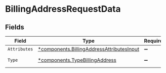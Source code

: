 # BillingAddressRequestData


## Fields

| Field                                                                                                 | Type                                                                                                  | Required                                                                                              | Description                                                                                           |
| ----------------------------------------------------------------------------------------------------- | ----------------------------------------------------------------------------------------------------- | ----------------------------------------------------------------------------------------------------- | ----------------------------------------------------------------------------------------------------- |
| `Attributes`                                                                                          | [*components.BillingAddressAttributesInput](../../models/components/billingaddressattributesinput.md) | :heavy_minus_sign:                                                                                    | N/A                                                                                                   |
| `Type`                                                                                                | [*components.TypeBillingAddress](../../models/components/typebillingaddress.md)                       | :heavy_minus_sign:                                                                                    | Resource type                                                                                         |